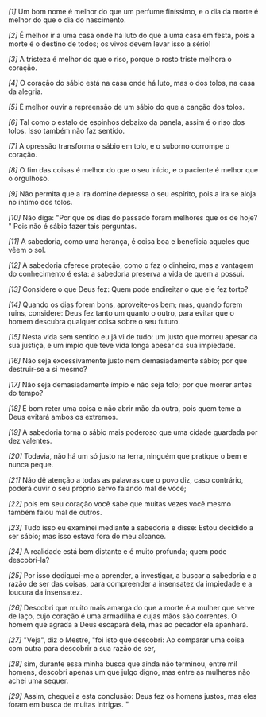 *[1]* Um bom nome é melhor do que um perfume finíssimo, e o dia da morte é melhor do que o dia do nascimento.

*[2]* É melhor ir a uma casa onde há luto do que a uma casa em festa, pois a morte é o destino de todos; os vivos devem levar isso a sério!

*[3]* A tristeza é melhor do que o riso, porque o rosto triste melhora o coração.

*[4]* O coração do sábio está na casa onde há luto, mas o dos tolos, na casa da alegria.

*[5]* É melhor ouvir a repreensão de um sábio do que a canção dos tolos.

*[6]* Tal como o estalo de espinhos debaixo da panela, assim é o riso dos tolos. Isso também não faz sentido.

*[7]* A opressão transforma o sábio em tolo, e o suborno corrompe o coração.

*[8]* O fim das coisas é melhor do que o seu início, e o paciente é melhor que o orgulhoso.

*[9]* Não permita que a ira domine depressa o seu espírito, pois a ira se aloja no íntimo dos tolos.

*[10]* Não diga: "Por que os dias do passado foram melhores que os de hoje? " Pois não é sábio fazer tais perguntas.

*[11]* A sabedoria, como uma herança, é coisa boa e beneficia aqueles que vêem o sol.

*[12]* A sabedoria oferece proteção, como o faz o dinheiro, mas a vantagem do conhecimento é esta: a sabedoria preserva a vida de quem a possui.

*[13]* Considere o que Deus fez: Quem pode endireitar o que ele fez torto?

*[14]* Quando os dias forem bons, aproveite-os bem; mas, quando forem ruins, considere: Deus fez tanto um quanto o outro, para evitar que o homem descubra qualquer coisa sobre o seu futuro.

*[15]* Nesta vida sem sentido eu já vi de tudo: um justo que morreu apesar da sua justiça, e um ímpio que teve vida longa apesar da sua impiedade.

*[16]* Não seja excessivamente justo nem demasiadamente sábio; por que destruir-se a si mesmo?

*[17]* Não seja demasiadamente ímpio e não seja tolo; por que morrer antes do tempo?

*[18]* É bom reter uma coisa e não abrir mão da outra, pois quem teme a Deus evitará ambos os extremos.

*[19]* A sabedoria torna o sábio mais poderoso que uma cidade guardada por dez valentes.

*[20]* Todavia, não há um só justo na terra, ninguém que pratique o bem e nunca peque.

*[21]* Não dê atenção a todas as palavras que o povo diz, caso contrário, poderá ouvir o seu próprio servo falando mal de você;

*[22]* pois em seu coração você sabe que muitas vezes você mesmo também falou mal de outros.

*[23]* Tudo isso eu examinei mediante a sabedoria e disse: Estou decidido a ser sábio; mas isso estava fora do meu alcance.

*[24]* A realidade está bem distante e é muito profunda; quem pode descobri-la?

*[25]* Por isso dediquei-me a aprender, a investigar, a buscar a sabedoria e a razão de ser das coisas, para compreender a insensatez da impiedade e a loucura da insensatez.

*[26]* Descobri que muito mais amarga do que a morte é a mulher que serve de laço, cujo coração é uma armadilha e cujas mãos são correntes. O homem que agrada a Deus escapará dela, mas ao pecador ela apanhará.

*[27]* "Veja", diz o Mestre, "foi isto que descobri: Ao comparar uma coisa com outra para descobrir a sua razão de ser,

*[28]* sim, durante essa minha busca que ainda não terminou, entre mil homens, descobri apenas um que julgo digno, mas entre as mulheres não achei uma sequer.

*[29]* Assim, cheguei a esta conclusão: Deus fez os homens justos, mas eles foram em busca de muitas intrigas. "

